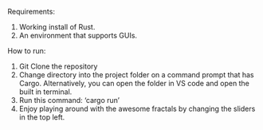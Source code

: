 Requirements:

1. Working install of Rust.
2. An environment that supports GUIs.


How to run:

1. Git Clone the repository 
2. Change directory into the project folder on a command prompt that has Cargo. Alternatively, you can open the folder in VS code and open the built in terminal.
3. Run this command: ‘cargo run’
4. Enjoy playing around with the awesome fractals by changing the sliders in the top left.
 
